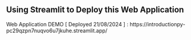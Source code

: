 ## Using Streamlit to Deploy this Web Application 
<p></p> Web Application DEMO  [ Deployed 21/08/2024 ] : https://introductionpy-pc29qzpn7nuqvo6u7jkuhe.streamlit.app/ </p>

 
